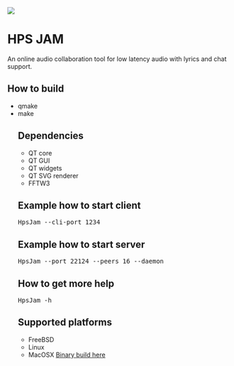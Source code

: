 <IMG SRC="https://raw.githubusercontent.com/hselasky/hpsjam/main/HpsJam.svg"></IMG> 
# HPS JAM
An online audio collaboration tool for low latency audio with lyrics and chat support.

## How to build
<ul>
  <li>qmake</li>
  <li>make</li>
</pre>

## Dependencies
<ul>
  <li> QT core</li>
  <li> QT GUI</li>
  <li> QT widgets</li>
  <li> QT SVG renderer</li>
  <li>FFTW3</li>
</ul>

## Example how to start client
<pre>
HpsJam --cli-port 1234
</pre>

## Example how to start server
<pre>
HpsJam --port 22124 --peers 16 --daemon
</pre>

## How to get more help
<pre>
HpsJam -h
</pre>

## Supported platforms
<ul>
  <li>FreeBSD</li>
  <li>Linux</li>
  <li>MacOSX <A HREF="http://home.selasky.org/privat/HpsJam.dmg">Binary build here</A></li>
</ul>
